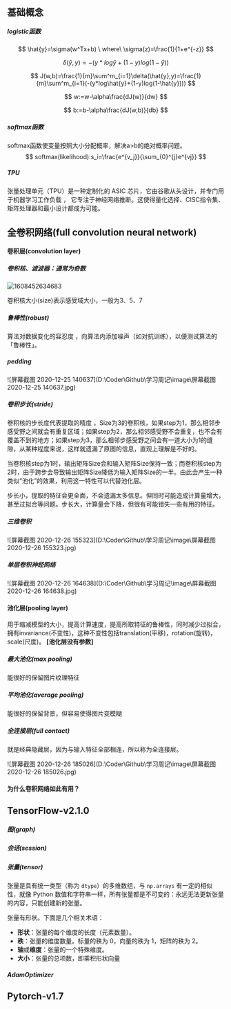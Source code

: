 ## 基础概念

##### **logistic**函数

$$
\hat{y}=\sigma(w^Tx+b) \ where\ \sigma(z)=\frac{1}{1+e^{-z}}
$$

$$
\delta(\hat{y},y)=-(y*log\hat{y}+(1-y)log(1-\hat{y}))
$$

$$
J(w,b)=\frac{1}{m}\sum^m_{i=1}\delta(\hat{y},y)=\frac{1}{m}\sum^m_{i=1}(-(y*log\hat{y}+(1-y)log(1-\hat{y})))
$$

$$
w:=w-\alpha\frac{dJ(w)}{dw}
$$

$$
b:=b-\alpha\frac{dJ(w,b)}{db}
$$

##### softmax函数

softmax函数使变量按照大小分配概率，解决a>b的绝对概率问题。
$$
softmax(likelihood):s_i=\frac{e^{v_j}}{\sum_{0}^{j}e^{vj}}
$$

##### TPU

张量处理单元（TPU）是一种定制化的 ASIC 芯片，它由谷歌从头设计，并专门用于机器学习工作负载 ， 它专注于神经网络推断。这使得量化选择、CISC指令集、矩阵处理器和最小设计都成为可能。 

## 全卷积网络(full convolution neural network)

#### 卷积层(convolution layer)

##### 卷积核、滤波器：通常为奇数

![1608452634683](D:\Coder\Github\学习周记\image\1608452634683.png)

卷积核大小(size)表示感受域大小，一般为3、5、7

##### 鲁棒性(robust)

 算法对数据变化的容忍度 ，向算法内添加噪声（如对抗训练），以便测试算法的「鲁棒性」。 

##### pedding

![屏幕截图 2020-12-25 140637](D:\Coder\Github\学习周记\image\屏幕截图 2020-12-25 140637.jpg)

##### 卷积步长(stride)

 卷积核的步长度代表提取的精度 ，Size为3的卷积核，如果step为1，那么相邻步感受野之间就会有重复区域；如果step为2，那么相邻感受野不会重复，也不会有覆盖不到的地方；如果step为3，那么相邻步感受野之间会有一道大小为1的缝隙，从某种程度来说，这样就遗漏了原图的信息，直观上理解是不好的。

当卷积核step为1时，输出矩阵Size会和输入矩阵Size保持一致；而卷积核step为2时，由于跨步会导致输出矩阵Size降低为输入矩阵Size的一半。由此会产生一种类似“池化”的效果，利用这一特性可以代替池化层。 

 步长小，提取的特征会更全面，不会遗漏太多信息。但同时可能造成计算量增大，甚至过拟合等问题。步长大，计算量会下降，但很有可能错失一些有用的特征。 

##### 三维卷积

![屏幕截图 2020-12-26 155323](D:\Coder\Github\学习周记\image\屏幕截图 2020-12-26 155323.jpg)

##### 单层卷积神经网络

 ![屏幕截图 2020-12-26 164638](D:\Coder\Github\学习周记\image\屏幕截图 2020-12-26 164638.jpg)

#### 池化层(pooling layer)

用于缩减模型的大小，提高计算速度，提高所取特征的鲁棒性，同时减少过拟合，拥有invariance(不变性)，这种不变性包括translation(平移)，rotation(旋转)，scale(尺度)。 **[**池化层没有参数**]**

##### 最大池化(max pooling) 

能很好的保留图片纹理特征

##### 平均池化(average pooling)

 能很好的保留背景，但容易使得图片变模糊 

##### 全连接层(full contact)

就是经典隐藏层，因为与输入特征全部相连，所以称为全连接层。

![屏幕截图 2020-12-26 185026](D:\Coder\Github\学习周记\image\屏幕截图 2020-12-26 185026.jpg)

#### 为什么卷积网络如此有用？



## TensorFlow-v2.1.0

##### 图(graph)



##### 会话(session)



##### 张量(tensor)

 张量是具有统一类型（称为 `dtype`）的多维数组，与 `np.arrays` 有一定的相似性，就像 Python 数值和字符串一样，所有张量都是不可变的：永远无法更新张量的内容，只能创建新的张量。 

张量有形状。下面是几个相关术语：

- **形状**：张量的每个维度的长度（元素数量）。
- **秩**：张量的维度数量。标量的秩为 0，向量的秩为 1，矩阵的秩为 2。
- **轴**或**维度**：张量的一个特殊维度。
- **大小**：张量的总项数，即乘积形状向量

##### AdamOptimizer

## Pytorch-v1.7